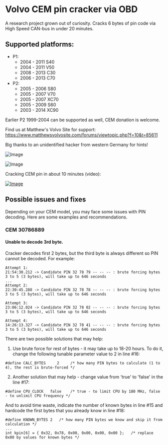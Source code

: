 # Volvo CEM pin cracker via OBD

A research project grown out of curiosity. Cracks 6 bytes of pin code via High Speed CAN-bus in under 20 minutes.

## Supported platforms:

* P1:
  * 2004 - 2011 S40
  * 2004 - 2011 V50
  * 2008 - 2013 C30
  * 2006 - 2013 C70
* P2:
  * 2005 - 2006 S80
  * 2005 - 2007 V70
  * 2005 - 2007 XC70
  * 2005 - 2009 S60
  * 2003 - 2014 XC90

Earlier P2 1999-2004 can be supported as well, CEM donation is welcome.

Find us at Matthew's Volvo Site for support: https://www.matthewsvolvosite.com/forums/viewtopic.php?f=10&t=85611

Big thanks to an unidentified hacker from western Germany for hints!

![Image](doc/schematic.png)

![Image](doc/pin.png)

Cracking CEM pin in about 10 minutes (video):

[![Image](http://img.youtube.com/vi/w8GS_1SFgeg/0.jpg)](http://www.youtube.com/watch?v=w8GS_1SFgeg "Cracking CEM pin in about 10 minutes")

## Possible issues and fixes
Depending on your CEM model, you may face some issues with PIN decoding. Here are some examples and recommendations.

### CEM 30786889
#### Unable to decode 3rd byte.
Cracker decodes first 2 bytes, but the third byte is always different so PIN cannot be decoded. For example:

```
Attempt 1:
21:54:30.212 -> Candidate PIN 32 78 79 -- -- -- : brute forcing bytes 3 to 5 (3 bytes), will take up to 646 seconds
...
Attempt 2:
22:30:45.288 -> Candidate PIN 32 78 78 -- -- -- : brute forcing bytes 3 to 5 (3 bytes), will take up to 646 seconds

Attempt 3:
23:06:12.024 -> Candidate PIN 32 78 02 -- -- -- : brute forcing bytes 3 to 5 (3 bytes), will take up to 646 seconds

Attempt 4:
14:26:13.327 -> Candidate PIN 32 78 41 -- -- -- : brute forcing bytes 3 to 5 (3 bytes), will take up to 646 seconds
```

There are two possible solutions that may help:
1. Use brute force for rest of bytes - it may take up to 18-20 hours. To do it, change the following tunable parameter value to 2 in line #16:
```
#define CALC_BYTES     2     /* how many PIN bytes to calculate (1 to 4), the rest is brute-forced */
```

2. Another solution that may help - change value from 'true' to 'false' in the line #17:
```
#define CPU_CLOCK	false    /* true - to limit CPU by 180 MHz, false - to unlimit CPU frequency */
```

And to avoid time waste, indicate the number of known bytes in line #15 and hardcode the first bytes that you already know in line #18:
```
#define KNOWN_BYTES	2   /* how many PIN bytes we know and skip it from calculation */
...
int kpin[6] = { 0x32, 0x78, 0x00, 0x00, 0x00, 0x00 };   /* replace 0x00 by values for known bytes */
```
